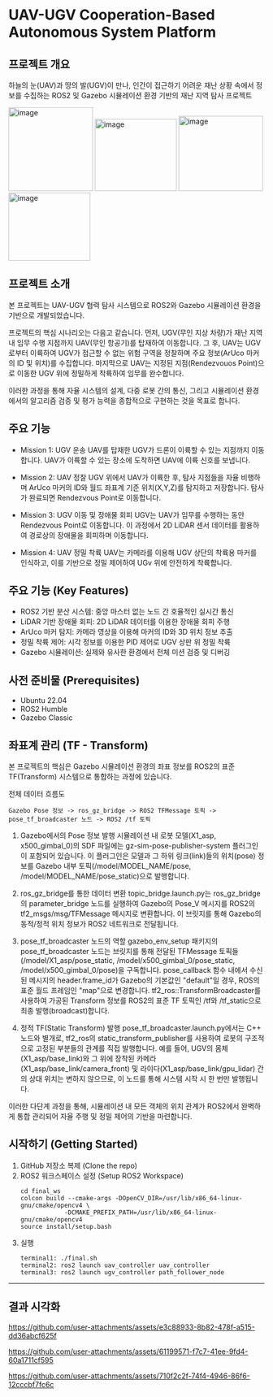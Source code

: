 # UAV-UGV Cooperation-Based Autonomous System Platform



## 프로젝트 개요
하늘의 눈(UAV)과 땅의 발(UGV)이 만나, 인간이 접근하기 어려운 재난 상황 속에서 정보를 수집하는 ROS2 및 Gazebo 시뮬레이션 환경 기반의 재난 지역 탐사 프로젝트

<img width="166" height="165" alt="image" src="https://github.com/user-attachments/assets/d94317d4-eaf2-4df0-bdc6-cfd276f39026" />

<img width="161" height="142" alt="image" src="https://github.com/user-attachments/assets/2bc4f20f-46f6-4ada-856c-8682b8f37878" />

<img width="166" height="148" alt="image" src="https://github.com/user-attachments/assets/3d9cd40b-2c20-45fa-a211-f179059c4dbf" />

<img width="161" height="134" alt="image" src="https://github.com/user-attachments/assets/56222433-fd8f-4e62-afac-baaa1154a229" />



## 프로젝트 소개
본 프로젝트는 UAV-UGV 협력 탐사 시스템으로 ROS2와 Gazebo 시뮬레이션 환경을 기반으로 개발되었습니다.

프로젝트의 핵심 시나리오는 다음고 같습니다. 먼저, UGV(무인 지상 차량)가 재난 지역 내 임무 수행 지점까지 UAV(무인 항공기)를 탑재하여 이동합니다. 그 후, UAV는 UGV로부터 이륙하여 UGV가 접근할 수 없는 위험 구역을 정찰하며 주요 정보(ArUco 마커의 ID 및 위치)를 수집합니다. 마지막으로 UAV는 지정된 지점(Rendezvouos Point)으로 이동한 UGV 위에 정밀하게 착륙하여 임무를 완수합니다.

이러한 과정을 통해 자율 시스템의 설계, 다중 로봇 간의 통신, 그리고 시뮬레이션 환경에서의 알고리즘 검증 및 평가 능력을 종합적으로 구현하는 것을 목표로 합니다.



## 주요 기능
- Mission 1: UGV 운송
  UAV를 탑재한 UGV가 드론이 이륙할 수 있는 지점까지 이동합니다. UAV가 이륙할 수 있는 장소에 도착하면 UAV에 이륙 신호를 보냅니다.

- Mission 2: UAV 정찰
  UGV 위에서 UAV가 이륙한 후, 탐사 지점들을 자율 비행하며 ArUco 마커의 ID와 월드 좌표계 기준 위치(X,Y,Z)를 탐지하고 저장합니다. 탐사가 완료되면 Rendezvous Point로 이동합니다.

- Mission 3: UGV 이동 및 장애물 회피
  UGV는 UAV가 임무를 수행하는 동안 Rendezvous Point로 이동합니다. 이 과정에서 2D LiDAR 센서 데이터를 활용하여 경로상의 장애물을 회피하며 이동합니다.

- Mission 4: UAV 정밀 착륙
  UAV는 카메라를 이용해 UGV 상단의 착륙용 마커를 인식하고, 이를 기반으로 정밀 제어하여 UGv 위에 안전하게 착륙합니다.



## 주요 기능 (Key Features)
- ROS2 기반 분산 시스템: 중앙 마스터 없는 노드 간 호율적인 실시간 통신
- LiDAR 기반 장애물 회피: 2D LiDAR 데이터를 이용한 장애물 회피 주행
- ArUco 마커 탐지: 카메라 영상을 이용해 마커의 ID와 3D 위치 정보 추출
- 정밀 착륙 제어: 시각 정보를 이용한 PID 제어로 UGV 상판 위 정밀 착륙
- Gazebo 시뮬레이션: 실제와 유사한 환경에서 전체 미션 검증 및 디버깅



## 사전 준비물 (Prerequisites)
- Ubuntu 22.04
- ROS2 Humble
- Gazebo Classic



## 좌표계 관리 (TF - Transform)
본 프로젝트의 핵심은 Gazebo 시뮬레이션 환경의 좌표 정보를 ROS2의 표준 TF(Transform) 시스템으로 통합하는 과정에 있습니다.

전체 데이터 흐름도
```
Gazebo Pose 정보 -> ros_gz_bridge -> ROS2 TFMessage 토픽 -> pose_tf_broadcaster 노드 -> ROS2 /tf 토픽
```

1. Gazebo에서의 Pose 정보 발행
시뮬레이션 내 로봇 모델(X1_asp, x500_gimbal_0)의 SDF 파일에는 gz-sim-pose-publisher-system 플러그인이 포함되어 있습니다.
이 플러그인은 모델과 그 하위 링크(link)들의 위치(pose) 정보를 Gazebo 내부 토픽(/model/MODEL_NAME/pose, /model/MODEL_NAME/pose_static)으로 발행합니다.

2. ros_gz_bridge를 통한 데이터 변환
topic_bridge.launch.py는 ros_gz_bridge의 parameter_bridge 노드를 실행하여 Gazebo의 Pose_V 메시지를 ROS2의 tf2_msgs/msg/TFMessage 메시지로 변환합니다.
이 브릿지를 통해 Gazebo의 동적/정적 위치 정보가 ROS2 네트워크로 전달됩니다.

3. pose_tf_broadcaster 노드의 역할
gazebo_env_setup 패키지의 pose_tf_broadcaster 노드는 브릿지를 통해 전달된 TFMessage 토픽들(/model/X1_asp/pose_static, /model/x500_gimbal_0/pose_static, /model/x500_gimbal_0/pose)을 구독합니다.
pose_callback 함수 내에서 수신된 메시지의 header.frame_id가 Gazebo의 기본값인 "default"일 경우, ROS의 표준 월드 프레임인 "map"으로 변경합니다.
tf2_ros::TransformBroadcaster를 사용하여 가공된 Transform 정보를 ROS2의 표준 TF 토픽인 /tf와 /tf_static으로 최종 발행(broadcast)합니다.

4. 정적 TF(Static Transform) 발행
pose_tf_broadcaster.launch.py에서는 C++ 노드와 별개로, tf2_ros의 static_transform_publisher를 사용하여 로봇의 구조적으로 고정된 부분들의 관계를 직접 발행합니다.
예를 들어, UGV의 몸체(X1_asp/base_link)와 그 위에 장착된 카메라(X1_asp/base_link/camera_front) 및 라이다(X1_asp/base_link/gpu_lidar) 간의 상대 위치는 변하지 않으므로, 이 노드를 통해 시스템 시작 시 한 번만 발행됩니다.


이러한 다단계 과정을 통해, 시뮬레이션 내 모든 객체의 위치 관계가 ROS2에서 완벽하게 통합 관리되어 자율 주행 및 정밀 제어의 기반을 마련합니다.


## 시작하기 (Getting Started)
1. GitHub 저장소 복제 (Clone the repo)
2. ROS2 워크스페이스 설정 (Setup ROS2 Workspace)
   ```
   cd final_ws
   colcon build --cmake-args -DOpenCV_DIR=/usr/lib/x86_64-linux-gnu/cmake/opencv4 \
               -DCMAKE_PREFIX_PATH=/usr/lib/x86_64-linux-gnu/cmake/opencv4
   source install/setup.bash
   ```
3. 실행
   ```
   terminal1: ./final.sh
   terminal2: ros2 launch uav_controller uav_controller
   terminal3: ros2 launch ugv_controller path_follower_node
   ```

---

## 결과 시각화

https://github.com/user-attachments/assets/e3c88933-8b82-478f-a515-dd36abcf625f


https://github.com/user-attachments/assets/61199571-f7c7-41ee-9fd4-60a1711cf595

https://github.com/user-attachments/assets/710f2c2f-74f4-4946-86f6-12cccbf7fc6c
